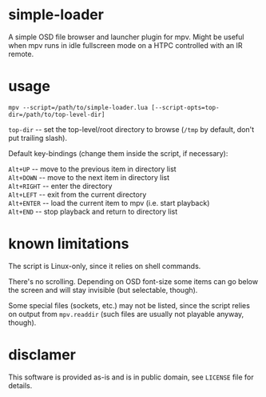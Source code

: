 # simple-loader
A simple OSD file browser and launcher plugin for mpv.
Might be useful when mpv runs in idle fullscreen mode on a HTPC controlled with an IR remote.

# usage
`mpv --script=/path/to/simple-loader.lua [--script-opts=top-dir=/path/to/top-level-dir]`

`top-dir` -- set the top-level/root directory to browse (`/tmp` by default, don't put trailing slash).

Default key-bindings (change them inside the script, if necessary):

`Alt+UP` -- move to the previous item in directory list  
`Alt+DOWN` -- move to the next item in directory list  
`Alt+RIGHT` -- enter the directory  
`Alt+LEFT` -- exit from the current directory  
`Alt+ENTER` -- load the current item to mpv (i.e. start playback)  
`Alt+END` -- stop playback and return to directory list  

# known limitations
The script is Linux-only, since it relies on shell commands.

There's no scrolling. Depending on OSD font-size some items can go below the screen and will stay invisible (but selectable, though).

Some special files (sockets, etc.) may not be listed, since the script relies on output from `mpv.readdir` (such files are usually not playable anyway, though).

# disclamer
This software is provided as-is and is in public domain, see `LICENSE` file for details.
